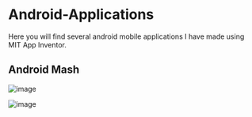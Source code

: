 # Android-Applications
Here you will find several android mobile applications I have made using MIT App Inventor.

## Android Mash
![image](https://user-images.githubusercontent.com/79022138/118689828-68da8300-b7d5-11eb-882e-122d687ed86a.png)


![image](https://user-images.githubusercontent.com/79022138/118689932-8871ab80-b7d5-11eb-9eb6-ff0c70284db2.png)
